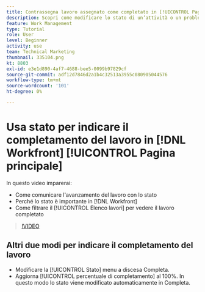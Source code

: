 ```yaml
---
title: Contrassegna lavoro assegnato come completato in [!UICONTROL Pagina principale]
description: Scopri come modificare lo stato di un’attività o un problema assegnato per indicare che è completo tramite [!UICONTROL Elenco lavori]. Quindi filtra l’elenco per visualizzare solo il lavoro completato.
feature: Work Management
type: Tutorial
role: User
level: Beginner
activity: use
team: Technical Marketing
thumbnail: 335104.png
kt: 8803
exl-id: e3e1d890-4af7-4688-bee5-0099b97829cf
source-git-commit: adf12d7846d2a1b4c32513a3955c080905044576
workflow-type: tm+mt
source-wordcount: '101'
ht-degree: 0%

---
```


# Usa stato per indicare il completamento del lavoro in [!DNL Workfront] [!UICONTROL Pagina principale]

In questo video imparerai:

* Come comunicare l&#39;avanzamento del lavoro con lo stato
* Perché lo stato è importante in [!DNL  Workfront]
* Come filtrare il [!UICONTROL Elenco lavori] per vedere il lavoro completato

>[!VIDEO](https://video.tv.adobe.com/v/335104/?quality=12)


## Altri due modi per indicare il completamento del lavoro

* Modificare la [!UICONTROL Stato] menu a discesa Completa.
* Aggiorna [!UICONTROL percentuale di completamento] al 100%. In questo modo lo stato viene modificato automaticamente in Completa.

<!---
learn more URLs
--->
